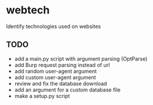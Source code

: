 # webtech
Identify technologies used on websites

## TODO

- add a main.py script with argument parsing (OptParse)
- add Burp request parsing instead of url
- add random user-agent argument
- add custom user-agent argument
- review and fix the database download
- add an argument for a custom database file
- make a setup.py script